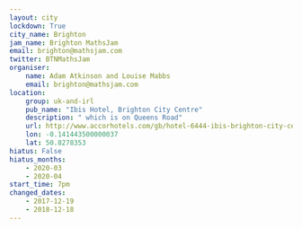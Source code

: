 ```yaml
---
layout: city                                           
lockdown: True
city_name: Brighton                                                               
jam_name: Brighton MathsJam
email: brighton@mathsjam.com
twitter: BTNMathsJam
organiser:
    name: Adam Atkinson and Louise Mabbs
    email: brighton@mathsjam.com
location:
    group: uk-and-irl
    pub_name: "Ibis Hotel, Brighton City Centre"
    description: " which is on Queens Road"
    url: http://www.accorhotels.com/gb/hotel-6444-ibis-brighton-city-centre/index.shtml
    lon: -0.141443500000037
    lat: 50.8278353
hiatus: False
hiatus_months:
    - 2020-03
    - 2020-04
start_time: 7pm
changed_dates: 
    - 2017-12-19
    - 2018-12-18
---
```

